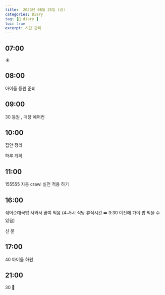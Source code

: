 ```yaml
---
title:  2023년 08월 25일 (금)
categories: Diary
tag: [📒 diary ]
toc: true
excerpt: 시간 관리
---
```


## 07:00

☀️

## 08:00

아이들 등원 준비

## 09:00

30 등원 , 매장 에어컨

## 10:00

집안 정리

하루 계획

## 11:00

155555 자동 crawl 실전 적용 하기

## 16:00

섞어순대국밥 사와서 끓여 먹음 (4~5시 식당 휴식시간 ➡️ 3:30 이전에 가야 밥 먹을 수 있음)

신 문

## 17:00

40 아이들 하원

## 21:00

30 🌙

<br><br><br>